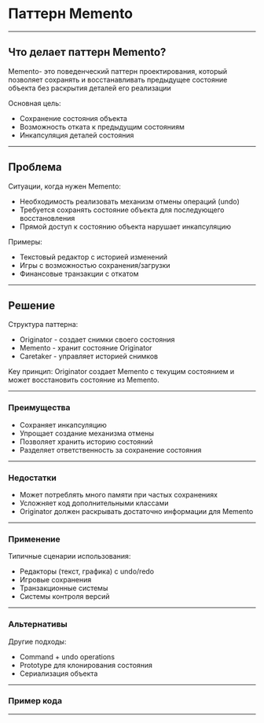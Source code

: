 # Паттерн Memento

---

## Что делает паттерн Memento?

Memento- это поведенческий паттерн проектирования, который позволяет сохранять и восстанавливать предыдущее состояние объекта без раскрытия деталей его реализации

Основная цель:
- Сохранение состояния объекта
- Возможность отката к предыдущим состояниям 
- Инкапсуляция деталей состояния

---

## Проблема
Ситуации, когда нужен Memento:
- Необходимость реализовать механизм отмены операций (undo)
- Требуется сохранять состояние объекта для последующего восстановления
- Прямой доступ к состоянию объекта нарушает инкапсуляцию

Примеры:
- Текстовый редактор с историей изменений
- Игры с возможностью сохранения/загрузки
- Финансовые транзакции с откатом

---

## Решение

Структура паттерна:
- Originator - создает снимки своего состояния
- Memento - хранит состояние Originator
- Caretaker - управляет историей снимков

Key принцип: Originator создает Memento с текущим состоянием и может восстановить состояние из Memento.

---

### Преимущества

- Сохраняет инкапсуляцию
- Упрощает создание механизма отмены 
- Позволяет хранить историю состояний 
- Разделяет ответственность за сохранение состояния

---

### Недостатки

- Может потреблять много памяти при частых сохранениях
- Усложняет код дополнительными классами 
- Originator должен раскрывать достаточно информации для Memento

---

### Применение

Типичные сценарии использования:
- Редакторы (текст, графика) с undo/redo
- Игровые сохранения
- Транзакционные системы
- Системы контроля версий

---

### Альтернативы

Другие подходы:
- Command + undo operations
- Prototype для клонирования состояния
- Сериализация объекта

---

### Пример кода

---